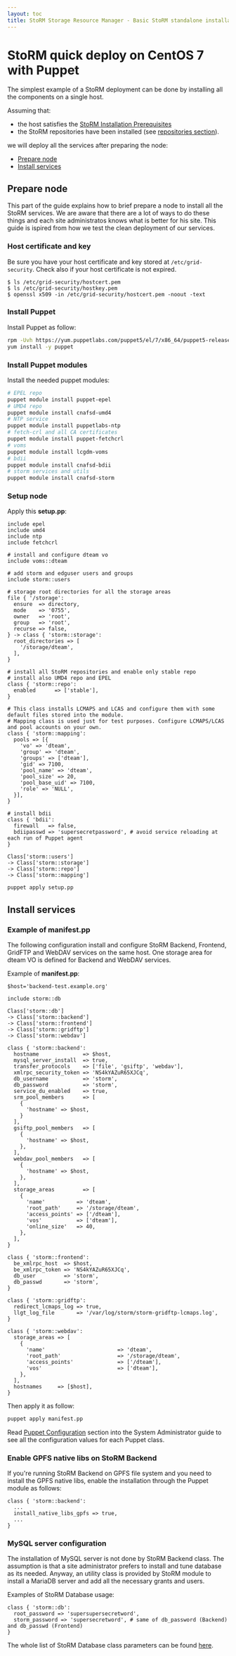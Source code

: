 ```yaml
---
layout: toc
title: StoRM Storage Resource Manager - Basic StoRM standalone installation and configuration on CentOS 7 with Puppet
---
```


# StoRM quick deploy on CentOS 7 with Puppet

The simplest example of a StoRM deployment can be done by installing all the components on a single host.

Assuming that:

- the host satisfies the [StoRM Installation Prerequisites][INSTALL-PREREQ]
- the StoRM repositories have been installed (see [repositories section][REPOSETTINGS]).

we will deploy all the services after preparing the node:

* [Prepare node](#node)
* [Install services](#services)

## Prepare node <a name="node">&nbsp;</a>

This part of the guide explains how to brief prepare a node to install all the StoRM services.
We are aware that there are a lot of ways to do these things and each site administratos knows what is better for his site.
This guide is ispired from how we test the clean deployment of our services.

### Host certificate and key

Be sure you have your host certificate and key stored at `/etc/grid-security`. Check also if your host certificate is not expired.

```
$ ls /etc/grid-security/hostcert.pem
$ ls /etc/grid-security/hostkey.pem
$ openssl x509 -in /etc/grid-security/hostcert.pem -noout -text
```

### Install Puppet

Install Puppet as follow:

```bash
rpm -Uvh https://yum.puppetlabs.com/puppet5/el/7/x86_64/puppet5-release-5.0.0-6.el7.noarch.rpm
yum install -y puppet
```

### Install Puppet modules

Install the needed puppet modules:

```bash
# EPEL repo
puppet module install puppet-epel
# UMD4 repo
puppet module install cnafsd-umd4
# NTP service
puppet module install puppetlabs-ntp
# fetch-crl and all CA certificates
puppet module install puppet-fetchcrl
# voms
puppet module install lcgdm-voms
# bdii
puppet module install cnafsd-bdii
# storm services and utils
puppet module install cnafsd-storm
```

### Setup node

Apply this **setup.pp**:

```puppet
include epel
include umd4
include ntp
include fetchcrl

# install and configure dteam vo
include voms::dteam

# add storm and edguser users and groups
include storm::users

# storage root directories for all the storage areas
file { '/storage':
  ensure  => directory,
  mode    => '0755',
  owner   => 'root',
  group   => 'root',
  recurse => false,
} -> class { 'storm::storage':
  root_directories => [
    '/storage/dteam',
  ],
}

# install all StoRM repositories and enable only stable repo
# install also UMD4 repo and EPEL
class { 'storm::repo':
  enabled      => ['stable'],
}

# This class installs LCMAPS and LCAS and configure them with some default files stored into the module.
# Mapping class is used just for test purposes. Configure LCMAPS/LCAS and pool accounts on your own.
class { 'storm::mapping':
  pools => [{
    'vo' => 'dteam',
    'group' => 'dteam',
    'groups' => ['dteam'],
    'gid' => 7100,
    'pool_name' => 'dteam',
    'pool_size' => 20,
    'pool_base_uid' => 7100,
    'role' => 'NULL',
  }],
}

# install bdii
class { 'bdii':
  firewall   => false,
  bdiipasswd => 'supersecretpassword', # avoid service reloading at each run of Puppet agent
}

Class['storm::users']
-> Class['storm::storage']
-> Class['storm::repo']
-> Class['storm::mapping']
```

```bash
puppet apply setup.pp
```

## Install services <a name="services">&nbsp;</a>

### Example of manifest.pp

The following configuration install and configure StoRM Backend, Frontend, GridFTP and WebDAV services on the same host.
One storage area for dteam VO is defined for Backend and WebDAV services. 

Example of **manifest.pp**:

```puppet
$host='backend-test.example.org'

include storm::db

Class['storm::db']
-> Class['storm::backend']
-> Class['storm::frontend']
-> Class['storm::gridftp']
-> Class['storm::webdav']

class { 'storm::backend':
  hostname              => $host,
  mysql_server_install  => true,
  transfer_protocols    => ['file', 'gsiftp', 'webdav'],
  xmlrpc_security_token => 'NS4kYAZuR65XJCq',
  db_username           => 'storm',
  db_password           => 'storm',
  service_du_enabled    => true,
  srm_pool_members      => [
    {
      'hostname' => $host,
    }
  ],
  gsiftp_pool_members   => [
    {
      'hostname' => $host,
    },
  ],
  webdav_pool_members   => [
    {
      'hostname' => $host,
    },
  ],
  storage_areas         => [
    {
      'name'          => 'dteam',
      'root_path'     => '/storage/dteam',
      'access_points' => ['/dteam'],
      'vos'           => ['dteam'],
      'online_size'   => 40,
    },
  ],
}

class { 'storm::frontend':
  be_xmlrpc_host  => $host,
  be_xmlrpc_token => 'NS4kYAZuR65XJCq',
  db_user         => 'storm',
  db_passwd       => 'storm',
}

class { 'storm::gridftp':
  redirect_lcmaps_log => true,
  llgt_log_file       => '/var/log/storm/storm-gridftp-lcmaps.log',
}

class { 'storm::webdav':
  storage_areas => [
    {
      'name'                       => 'dteam',
      'root_path'                  => '/storage/dteam',
      'access_points'              => ['/dteam'],
      'vos'                        => ['dteam'],
    },
  ],
  hostnames     => [$host],
}
```

Then apply it as follow:

```bash
puppet apply manifest.pp
```

Read [Puppet Configuration][puppetconf] section into the System Administrator guide to see all the configuration values for each Puppet class.

### Enable GPFS native libs on StoRM Backend

If you're running StoRM Backend on GPFS file system and you need to install the GPFS native libs, enable the installation through the Puppet module as follows:

```puppet
class { 'storm::backend':
  ...
  install_native_libs_gpfs => true,
  ...
}
```

### MySQL server configuration

The installation of MySQL server is not done by StoRM Backend class. The assumption is that a site administrator prefers to install and tune database as its needed. Anyway, an utility class is provided by StoRM module to install a MariaDB server and add all the necessary grants and users.

Examples of StoRM Database usage:

```
class { 'storm::db':
  root_password => 'supersupersecretword',
  storm_password => 'supersecretword', # same of db_password (Backend) and db_passwd (Frontend)
}
```

The whole list of StoRM Database class parameters can be found [here](https://italiangrid.github.io/storm-puppet-module/puppet_classes/storm_3A_3Adb.html).


[INSTALL-PREREQ]: {{site.baseurl}}/documentation/sysadmin-guide/1.11.18/index.html#installprereq
[REPOSETTINGS]: {{site.baseurl}}/documentation/sysadmin-guide/1.11.18/index.html#reposettings

[puppetconf]: {{site.baseurl}}/documentation/sysadmin-guide/1.11.18/index.html#puppetconfiguration